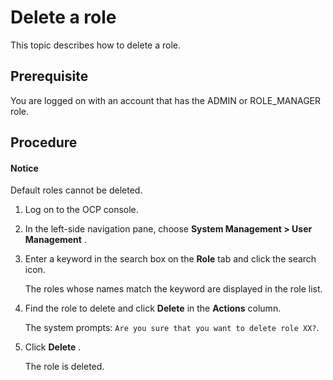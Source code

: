 Delete a role
=================================

This topic describes how to delete a role.

**Prerequisite**
-------------------------------------

You are logged on with an account that has the ADMIN or ROLE_MANAGER role.

Procedure
----------------------------------

  <main id="notice" type='notice'>
    <h4>Notice</h4>
    <p>Default roles cannot be deleted.</p>
  </main>

1. Log on to the OCP console.

2. In the left-side navigation pane, choose **System Management > User Management** .

3. Enter a keyword in the search box on the **Role** tab and click the search icon.

   The roles whose names match the keyword are displayed in the role list.

4. Find the role to delete and click **Delete** in the **Actions** column.

   The system prompts: `Are you sure that you want to delete role XX?`.

5. Click **Delete** .

   The role is deleted.
